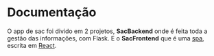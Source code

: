 Documentação
============

O app de sac foi divido em 2 projetos, **SacBackend** onde é feita toda a gestão das informações,
com Flask. E o **SacFrontend** que é uma [spa](https://en.wikipedia.org/wiki/Single-page_application), escrita em [React](https://facebook.github.io/react/).
